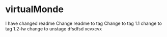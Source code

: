 # virtualMonde 
I have changed readme
Change readme to tag
Change to tag 1.1
change to tag 1.2-lw
change to unstage dfsdfsd
xcvxcvx
